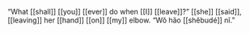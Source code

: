 “What [[shall]] [[you]] [[ever]] do when [[I]] [[leave]]?” [[she]] [[said]], [[leaving]] her [[hand]] [[on]] [[my]] elbow. “Wǒ hǎo [[shěbudé]] nǐ.”  